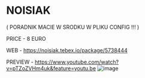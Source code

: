 # NOISIAK

( PORADNIK MACIE W SRODKU W PLIKU CONFIG !!! )

PRICE - 8 EURO

WEB - https://noisiak.tebex.io/package/5738444

PREVIEW - 
https://www.youtube.com/watch?v=pTZoZVHm4uk&feature=youtu.be
![image](https://github.com/user-attachments/assets/0025038b-7071-4c89-9a87-83f163fa9290)

